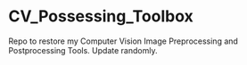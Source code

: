 # CV_Possessing_Toolbox
Repo to restore my Computer Vision Image Preprocessing and Postprocessing Tools. Update randomly.
